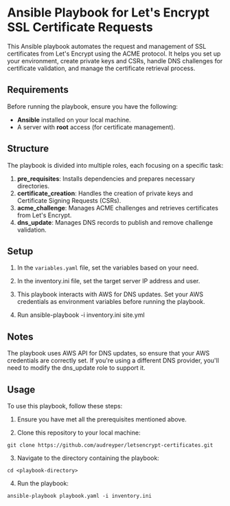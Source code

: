 # Ansible Playbook for Let's Encrypt SSL Certificate Requests

This Ansible playbook automates the request and management of SSL certificates from Let's Encrypt using the ACME protocol. It helps you set up your environment, create private keys and CSRs, handle DNS challenges for certificate validation, and manage the certificate retrieval process.

## Requirements

Before running the playbook, ensure you have the following:

- **Ansible** installed on your local machine.
- A server with **root** access (for certificate management).

## Structure

The playbook is divided into multiple roles, each focusing on a specific task:

1. **pre_requisites**: Installs dependencies and prepares necessary directories.
2. **certificate_creation**: Handles the creation of private keys and Certificate Signing Requests (CSRs).
3. **acme_challenge**: Manages ACME challenges and retrieves certificates from Let's Encrypt.
4. **dns_update**: Manages DNS records to publish and remove challenge validation.

## Setup

 1. In the `variables.yaml` file, set the variables based on your need.

 2. In the inventory.ini file, set the target server IP address and user.

 3. This playbook interacts with AWS for DNS updates. Set your AWS credentials as environment variables before running the playbook.

 4. Run ansible-playbook -i inventory.ini site.yml

## Notes

The playbook uses AWS API for DNS updates, so ensure that your AWS credentials are correctly set. If you're using a different DNS provider, you'll need to modify the dns_update role to support it.

## Usage

To use this playbook, follow these steps:

1. Ensure you have met all the prerequisites mentioned above.

2. Clone this repository to your local machine:

`git clone https://github.com/audreyper/letsencrypt-certificates.git`

3. Navigate to the directory containing the playbook:

`cd <playbook-directory>`

4. Run the playbook:

`ansible-playbook playbook.yaml -i inventory.ini`
